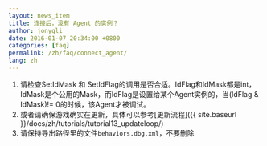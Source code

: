 ```yaml
---
layout: news_item
title: 连接后，没有 Agent 的实例？
author: jonygli
date: 2016-01-07 20:34:00 +0800
categories: [faq]
permalink: /zh/faq/connect_agent/
lang: zh
---
```


 1. 请检查SetIdMask 和 SetIdFlag的调用是否合适。IdFlag和IdMask都是int，IdMask是个公用的Mask，而IdFlag是设置给某个Agent实例的，当(IdFlag & IdMask)!= 0的时候，该Agent才被调试。
 1. 或者请确保游戏确实在更新，具体可以参考[更新流程]({{ site.baseurl }}/docs/zh/tutorials/tutorial13_updateloop/)
 1. 请保持导出路径里的文件`behaviors.dbg.xml`，不要删除
